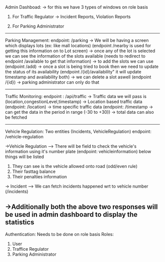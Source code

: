 Admin Dashboad:
-> for this we have 3 types of windows on role basis

1. For Traffic Regulator -> Incident Reports, Violation Reports

2. For Parking Administrator

---

Parking Management: endpoint: /parking
-> We will be having a screen which displays lots (ex: like mall locations) (endpoint /nearby is used for getting this information on to Lot screen)
-> once any of the lot is selected we can see the information of the slots available (needs to redirect to endpoint /available to get that information)
-> to add the slots we can use (endpoint /add)
-> once a slot is being tried to book then we need to update the status of its availability (endpoint /{id}/availability" it will update timestamp and availability both)
-> we can delete a slot aswell (endpoint /{id}) -> parking administrator can only do that

---

Traffic Monitoring: endpoint : /api/traffic
-> Traffic data we will pass is (location,congestionLevel,timestamp)
-> Location based traffic data (endpoint: /location)
-> time specific traffic data (endpoint: /timestamp -> can get the data in the period in range (-30 to +30))
-> total data can also be fetched

---

Vehicle Regulation: Two entities (Incidents, VehicleRegulation) endpoint: /vehicle-regulation

->Vehicle Regulation
--> There will be field to check the vehicle's information using it's number plate (endpoint: vehicleinformation) below things will be listed

1. They can see is the vehicle allowed onto road (odd/even rule)
2. Their fasttag balance
3. Their penalties information

-> Incident
--> We can fetch incidents happened wrt to vehicle number (/incidents)

## ->Additionally both the above two responses will be used in admin dashboard to display the statistics

Authentication: Needs to be done on role basis
Roles:

1. User
2. Traffice Regulator
3. Parking Administrator

